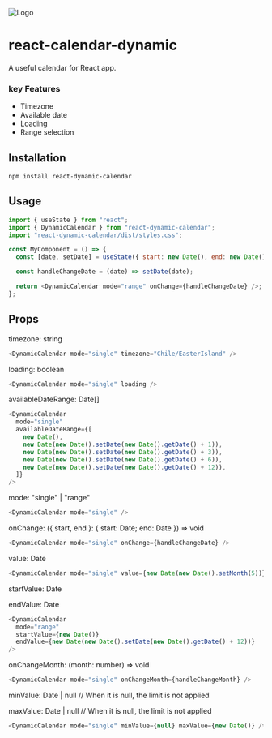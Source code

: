 ![Logo](https://s29.picofile.com/file/8462687268/2023_04_29_02_05_49_Window.png)

# react-calendar-dynamic

A useful calendar for React app.

### key Features

- Timezone
- Available date
- Loading
- Range selection

## Installation

`npm install react-dynamic-calendar`

## Usage

```js
import { useState } from "react";
import { DynamicCalendar } from "react-dynamic-calendar";
import "react-dynamic-calendar/dist/styles.css";

const MyComponent = () => {
  const [date, setDate] = useState({ start: new Date(), end: new Date() });

  const handleChangeDate = (date) => setDate(date);

  return <DynamicCalendar mode="range" onChange={handleChangeDate} />;
};
```

## Props

timezone: string

```js
<DynamicCalendar mode="single" timezone="Chile/EasterIsland" />
```

loading: boolean

```js
<DynamicCalendar mode="single" loading />
```

availableDateRange: Date[]

```js
<DynamicCalendar
  mode="single"
  availableDateRange={[
    new Date(),
    new Date(new Date().setDate(new Date().getDate() + 1)),
    new Date(new Date().setDate(new Date().getDate() + 3)),
    new Date(new Date().setDate(new Date().getDate() + 6)),
    new Date(new Date().setDate(new Date().getDate() + 12)),
  ]}
/>
```

mode: "single" | "range"

```js
<DynamicCalendar mode="single" />
```

onChange: ({ start, end }: { start: Date; end: Date }) => void

```js
<DynamicCalendar mode="single" onChange={handleChangeDate} />
```

value: Date

```js
<DynamicCalendar mode="single" value={new Date(new Date().setMonth(5))} />
```

startValue: Date

endValue: Date

```js
<DynamicCalendar
  mode="range"
  startValue={new Date()}
  endValue={new Date(new Date().setDate(new Date().getDate() + 12))}
/>
```

onChangeMonth: (month: number) => void

```js
<DynamicCalendar mode="single" onChangeMonth={handleChangeMonth} />
```

minValue: Date | null // When it is null, the limit is not applied

maxValue: Date | null // When it is null, the limit is not applied

```js
<DynamicCalendar mode="single" minValue={null} maxValue={new Date()} />
```
